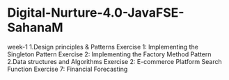 # Digital-Nurture-4.0-JavaFSE-SahanaM
week-1
1.Design principles & Patterns
Exercise 1: Implementing the Singleton Pattern
Exercise 2: Implementing the Factory Method Pattern
2.Data structures and Algorithms
Exercise 2: E-commerce Platform Search Function
Exercise 7: Financial Forecasting
